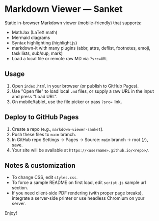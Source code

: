 # Markdown Viewer — Sanket

Static in-browser Markdown viewer (mobile-friendly) that supports:

- MathJax (LaTeX math)
- Mermaid diagrams
- Syntax highlighting (highlight.js)
- markdown-it with many plugins (abbr, attrs, deflist, footnotes, emoji, task lists, sub/sup, mark)
- Load a local file or remote raw MD via `?src=URL`

## Usage

1. Open `index.html` in your browser (or publish to GitHub Pages).
2. Use "Open file" to load local `.md` files, or supply a raw URL in the input and press "Load URL".
3. On mobile/tablet, use the file picker or pass `?src=` link.

## Deploy to GitHub Pages

1. Create a repo (e.g., `markdown-viewer-sanket`).
2. Push these files to `main` branch.
3. In GitHub repo Settings → Pages → Source: `main` branch → root (`/`), save.
4. Your site will be available at `https://<username>.github.io/<repo>/`.

## Notes & customization

- To change CSS, edit `styles.css`.
- To force a sample README on first load, edit `script.js` sample url section.
- If you need client-side PDF rendering (with proper page breaks), integrate a server-side printer or use headless Chromium on your server.

Enjoy!
